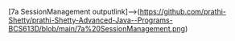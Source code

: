 [7a SessionManagement outputlink]-->(https://github.com/prathi-Shetty/prathi-Shetty-Advanced-Java--Programs-BCS613D/blob/main/7a%20SessionManagement.png)
